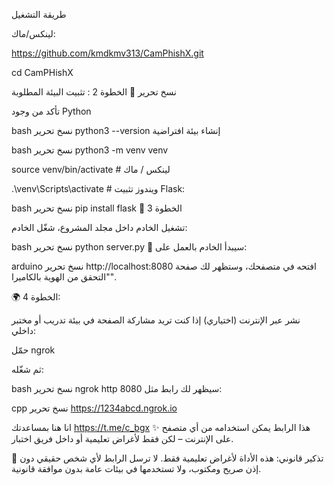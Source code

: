 طريقة التشغيل 
 
 
 لينكس/ماك:

https://github.com/kmdkmv313/CamPhishX.git

cd CamPHishX 

نسخ
تحرير
🐍 الخطوة 2
: تثبيت البيئة المطلوبة


تأكد من وجود Python 


bash
نسخ
تحرير
python3 --version
إنشاء بيئة افتراضية


bash
نسخ
تحرير
python3 -m venv venv

source venv/bin/activate      # لينكس / ماك

.\\venv\\Scripts\\activate    # ويندوز
تثبيت Flask:

bash
نسخ
تحرير
pip install flask
🚀 الخطوة 3


تشغيل الخادم
داخل مجلد المشروع، شغّل الخادم:

bash
نسخ
تحرير
python server.py
📍 سيبدأ الخادم بالعمل على:

arduino
نسخ
تحرير
http://localhost:8080
افتحه في متصفحك، وستظهر لك صفحة "التحقق من الهوية بالكاميرا".

🌍 الخطوة 4:

نشر عبر الإنترنت (اختياري)
إذا كنت تريد مشاركة الصفحة في بيئة تدريب أو مختبر داخلي:

حمّل ngrok

ثم شغّله:

bash
نسخ
تحرير
ngrok http 8080
سيظهر لك رابط مثل:

cpp
نسخ
تحرير
https://1234abcd.ngrok.io

انا هنا بمساعدتك
https://t.me/c_bgx
✨ هذا الرابط يمكن استخدامه من أي متصفح على الإنترنت – لكن فقط لأغراض تعليمية أو داخل فريق اختبار.

🛑 تذكير قانوني:
هذه الأداة لأغراض تعليمية فقط. لا ترسل الرابط لأي شخص حقيقي دون إذن صريح ومكتوب، ولا تستخدمها في بيئات عامة بدون موافقة قانونية.

